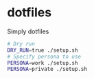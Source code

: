 # dotfiles

Simply dotfiles

```bash
# Dry run
DRY_RUN=true ./setup.sh
# Specify persona to use
PERSONA=work ./setup.sh
PERSONA=private ./setup.sh
```
